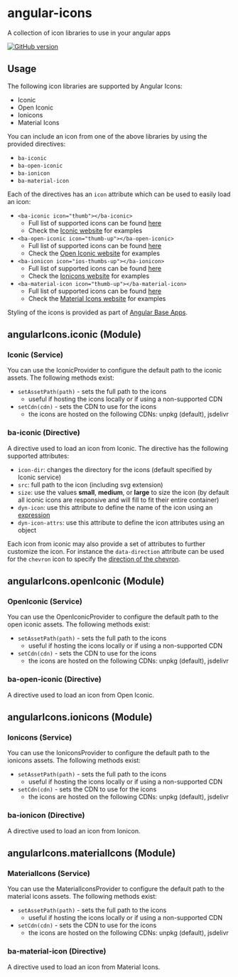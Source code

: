 # angular-icons
A collection of icon libraries to use in your angular apps

[![GitHub version](https://badge.fury.io/gh/base-apps%2Fangular-icons.svg)](https://badge.fury.io/gh/base-apps%2Fangular-icons)

## Usage
The following icon libraries are supported by Angular Icons:
- Iconic
- Open Iconic
- Ionicons
- Material Icons

You can include an icon from one of the above libraries by using the provided directives:
- `ba-iconic`
- `ba-open-iconic`
- `ba-ionicon`
- `ba-material-icon`

Each of the directives has an `icon` attribute which can be used to easily load an icon:
- `<ba-iconic icon="thumb"></ba-iconic>`
  - Full list of supported icons can be found [here](https://github.com/base-apps/angular-icons/tree/master/dist/icons/iconic)
  - Check the [Iconic website](https://useiconic.com/icons) for examples
- `<ba-open-iconic icon="thumb-up"></ba-open-iconic>`
  - Full list of supported icons can be found [here](https://github.com/base-apps/angular-icons/tree/master/dist/icons/open-iconic)
  - Check the [Open Iconic website](https://useiconic.com/open) for examples
- `<ba-ionicon icon="ios-thumbs-up"></ba-ionicon>`
  - Full list of supported icons can be found [here](https://github.com/base-apps/angular-icons/tree/master/dist/icons/ionicons)
  - Check the [Ionicons website](http://ionicons.com/) for examples
- `<ba-material-icon icon="thumb-up"></ba-material-icon>`
  - Full list of supported icons can be found [here](https://github.com/base-apps/angular-icons/tree/master/dist/icons/material-icons)
  - Check the [Material Icons website](https://design.google.com/icons/) for examples

Styling of the icons is provided as part of [Angular Base Apps](https://base-apps.github.io/angular-base-apps/#!/icon).

## angularIcons.iconic (Module)

### Iconic (Service)

You can use the IconicProvider to configure the default path to the iconic assets.  The following methods exist:
  - `setAssetPath(path)` - sets the full path to the icons
    - useful if hosting the icons locally or if using a non-supported CDN
  - `setCdn(cdn)` - sets the CDN to use for the icons
    - the icons are hosted on the following CDNs: unpkg (default), jsdelivr

### ba-iconic (Directive)

A directive used to load an icon from Iconic.  The directive has the following supported attributes:
- `icon-dir`: changes the directory for the icons (default specified by Iconic service)
- `src`: full path to the icon (including svg extension)
- `size`: use the values **small**, **medium**, or **large** to size the icon (by default all iconic icons are responsive and will fill to fit their entire container)
- `dyn-icon`: use this attribute to define the name of the icon using an [expression](https://docs.angularjs.org/guide/expression)
- `dyn-icon-attrs`: use this attribute to define the icon attributes using an object

Each icon from iconic may also provide a set of attributes to further customize the icon.  For instance the `data-direction` attribute can be used for the `chevron` icon to specify the [direction of the chevron](https://useiconic.com/icons/chevron).

## angularIcons.openIconic (Module)

### OpenIconic (Service)

You can use the OpenIconicProvider to configure the default path to the open iconic assets.  The following methods exist:
  - `setAssetPath(path)` - sets the full path to the icons
    - useful if hosting the icons locally or if using a non-supported CDN
  - `setCdn(cdn)` - sets the CDN to use for the icons
    - the icons are hosted on the following CDNs: unpkg (default), jsdelivr

### ba-open-iconic (Directive)

A directive used to load an icon from Open Iconic.

## angularIcons.ionicons (Module)

### Ionicons (Service)

You can use the IoniconsProvider to configure the default path to the ionicons assets.  The following methods exist:
  - `setAssetPath(path)` - sets the full path to the icons
    - useful if hosting the icons locally or if using a non-supported CDN
  - `setCdn(cdn)` - sets the CDN to use for the icons
    - the icons are hosted on the following CDNs: unpkg (default), jsdelivr

### ba-ionicon (Directive)

A directive used to load an icon from Ionicon.

## angularIcons.materialIcons (Module)

### MaterialIcons (Service)

You can use the MaterialIconsProvider to configure the default path to the material icons assets.  The following methods exist:
  - `setAssetPath(path)` - sets the full path to the icons
    - useful if hosting the icons locally or if using a non-supported CDN
  - `setCdn(cdn)` - sets the CDN to use for the icons
    - the icons are hosted on the following CDNs: unpkg (default), jsdelivr

### ba-material-icon (Directive)

A directive used to load an icon from Material Icons.
